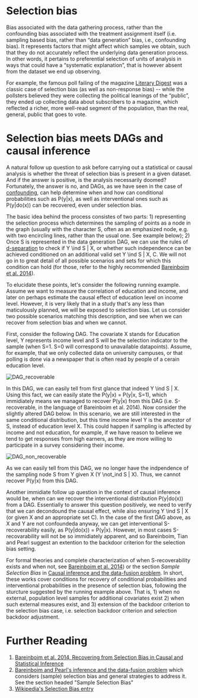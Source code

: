 Selection bias 
==============
Bias associated with the data gathering process, rather than the confounding bias associated with the treatment assignment itself (i.e. sampling based bias, rather than “data generation” bias, i.e., confounding bias). It represents factors that might affect which samples we obtain, such that they do not accurately reflect the underlying data generation process. In other words, it pertains to preferential selection of units of analysis in ways that could have a “systematic explanation”, that is however absent from the dataset we end up observing. 

For example, the famous poll failing of the magazine [Literary Digest](https://en.wikipedia.org/wiki/The_Literary_Digest) was a classic case of selection bias (as well as non-response bias) -- while the pollsters believed they were collecting the political leanings of the “public”, they ended up collecting data about subscribers to a magazine, which reflected a richer, more well-read segment of the population, than the real, general, public that goes to vote.

Selection bias meets DAGs and causal inference
==============================================

A natural follow up question to ask before carrying out a statistical or causal analysis is whether the threat of selection bias is present in a given dataset. And if the answer is positive, is the analysis necessarily doomed? Fortunately, the answer is no, and DAGs, as we have seen in the case of [confounding](https://github.com/limorigu/causal-inf-handbook/blob/master/Common_terms/Identifiability/Bias/Confounding.md), can help determine when and how can conditional probabilities such as P(y|x), as well as interventional ones such as P(y|do(x)) can be recovered, even under selection bias. 

The basic idea behind the process consistes of two parts: 1) representing the selection process which determines the sampling of points as a node in the graph (usually with the character S, often as an emphasized node, e.g. with two encircling lines, rather than the usual one. See example below); 2) Once S is represented in the data generation DAG, we can use the rules of [d-separation](https://github.com/limorigu/causal-inf-handbook/blob/master/Common_terms/Do-Calculus/d-separation.md) to check if Y \ind S | X, or whether such independence can be achieved conditioned on an additional valid set Y \ind S | X, C. We will not go in to great detail of all possible scenarios and sets for which this condition can hold (for those, refer to the highly recommended [Bareinboim et al. 2014](https://ftp.cs.ucla.edu/pub/stat_ser/r425.pdf)). 

To elucidate these points, let's consider the following running example. Assume we want to measure the correlation of education and income, and later on perhaps estimate the causal effect of education level on income level. However, it is very likely that in a study that's any less than maticulously planned, we will be exposed to selection bias. Let us consider two possible scenarios matching this description, and see when we can recover from selection bias and when we cannot. 

First, consider the following DAG. The covariate X stands for Education level, Y represents income level and S will be the selection indicator to the sample (when S=1. S=0 will correspond to unavailable datapoints). Assume, for example, that we only collected data on university campuses, or that polling is done via a newspaper that is often read by people of a cerain education level. 

![DAG_recoverable](https://github.com/limorigu/causal-inf-handbook/blob/master/img/Selection_bias/Selection_bias_recoverable.png)


In this DAG, we can easily tell from first glance that indeed Y \ind S | X. Using this fact, we can easily state the P(y|x) = P(y|x, S=1), which immidiately means we managed to recover P(y|x) from this DAG (i.e. S-recoverable, in the language of Bareinboim et al. 2014). Now consider the slightly altered DAG below. In this scenario, we are still interested in the same conditional distribution, but this time income level Y is the ancestor of S, instead of education level X. This could happen if sampling is affected by income and not education, for example, if we have reason to believe we tend to get responses from high earners, as they are more willing to participate in a survey considering their income. 


![DAG_non_recoverable](https://github.com/limorigu/causal-inf-handbook/blob/master/img/Selection_bias/Selection_bias_non_recoverable.png)

As we can easily tell from this DAG, we no longer have the indpendence of the sampling node S from Y given X (Y \not_ind S | X). Thus, we cannot recover P(y|x) from this DAG. 

Another immidiate follow up question in the context of causal inference would be, when can we recover the interventional distribution P(y|do(x)) from a DAG. Essentially to answer this question positively, we need to verify that we can decondound the causal effect, while also ensuring Y \ind S | X (or given X and an appropriate set C). In the case of the first DAG above, as X and Y are not confoundeda anyway, we can get interventional S-recoverability easily, as P(y|do(x)) = P(y|x).  However, in most cases S-recovarability will not be so immidiately apparent, and so Bareinboim, Tian and Pearl suggest an extention to the backdoor criterion for the selection bias setting.


For formal theories and complete characterization of when S-recoverability exists and when not, see [Bareinboim et al. 2014](https://ftp.cs.ucla.edu/pub/stat_ser/r425.pdf)) or the section _Sample Selection Bias_ in [Causal inference and the data-fusion problem](https://www.pnas.org/content/113/27/7345.short). In short, these works cover conditions for recovery of conditional probabilities and interventional probabilities in the presence of selection bias, following the sturcture suggested by the running example above. That is, 1) when no external, population level samples for additional covariates exist 2) when such external measures exist, and 3) extension of the backdoor criterion to the selection bias case, i.e. selection backdoor criterion and selection backdoor adjustment.

Further Reading
====
1. [Bareinboim et al. 2014, Recovering from Selection Bias in Causal and Statistical Inference](https://ftp.cs.ucla.edu/pub/stat_ser/r425.pdf)
2. [Bareinboim and Pearl's inference and the data-fusion problem](https://www.pnas.org/content/113/27/7345.short) which considers (sample) selection bias and general strategies to address it. See the section headed "Sample Selection Bias"
3. [Wikipedia's Selection Bias entry](https://en.wikipedia.org/wiki/Selection_bias)